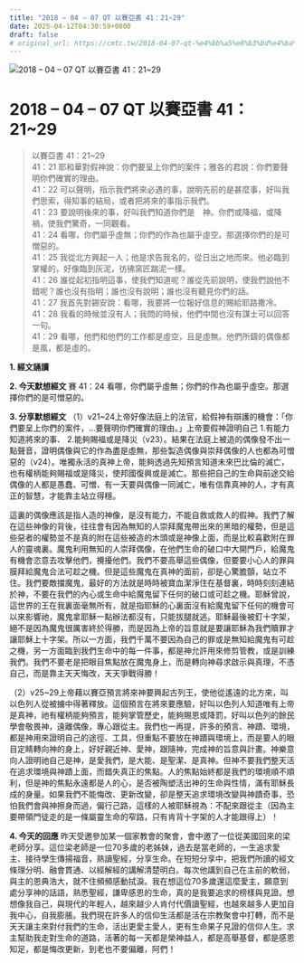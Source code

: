 ```yaml
---
title: "2018 – 04 – 07 QT 以賽亞書 41：21~29"
date: 2025-04-12T04:30:59+0800
draft: false
# original_url: https://cmtc.tw/2018-04-07-qt-%e4%bb%a5%e8%b3%bd%e4%ba%9e%e6%9b%b8-41%ef%bc%9a2129
---
```


![2018 – 04 – 07 QT 以賽亞書 41：21\~29](/images/qt.jpg   "2018 – 04 – 07 QT 以賽亞書 41：21\~29")

# 2018 – 04 – 07 QT 以賽亞書 41：21\~29

> 以賽亞書 41：21\~29  
> 41：21 耶和華對假神說：你們要呈上你們的案件；雅各的君說：你們要聲明你們確實的理由。  
> 41：22 可以聲明，指示我們將來必遇的事，說明先前的是甚麼事，好叫我們思索，得知事的結局，或者把將來的事指示我們。  
> 41：23 要說明後來的事，好叫我們知道你們是　神。你們或降福，或降禍，使我們驚奇，一同觀看。  
> 41：24 看哪，你們屬乎虛無；你們的作為也屬乎虛空。那選擇你們的是可憎惡的。  
> 41：25 我從北方興起一人；他是求告我名的，從日出之地而來。他必臨到掌權的，好像臨到灰泥，彷彿窯匠踹泥一樣。  
> 41：26 誰從起初指明這事，使我們知道呢？誰從先前說明，使我們說他不錯呢？誰也沒有指明；誰也沒有說明；誰也沒有聽見你們的話。  
> 41：27 我首先對錫安說：看哪，我要將一位報好信息的賜給耶路撒冷。  
> 41：28 我看的時候並沒有人；我問的時候，他們中間也沒有謀士可以回答一句。  
> 41：29 看哪，他們和他們的工作都是虛空，且是虛無。他們所鑄的偶像都是風，都是虛的。

**1. 經文誦讀**

**2.  今天默想經文**
賽 41：24 看哪，你們屬乎虛無；你們的作為也屬乎虛空。那選擇你們的是可憎惡的。

**3. 分享默想經文**
（1）v21\~24上帝好像法庭上的法官，給假神有辯護的機會：「你們要呈上你們的案件，…要聲明你們確實的理由。」上帝要假神證明自己 1.有能力知道將來的事、 2.能夠賜福或是降災（v23）。結果在法庭上被造的偶像發不出一點聲音，證明偶像與它的作為盡是虛無，那些製造偶像與崇拜偶像的人也都為可憎惡的（v24）。唯獨永活的真神上帝，能夠透過先知預言知道未來巴比倫的滅亡，也有權柄能夠賜福或是降災，使邦國復興或是滅亡。那些把自己的生命與前途交給偶像的人都是愚蠢、可憎、有一天要與偶像一同滅亡，唯有信靠真神的人，才有真正的智慧，才能靠主站立得穩。

這裏的偶像應該是指人造的神像，是沒有能力，不能自救或救人的假神。我們了解在這些神像的背後，往往會有因為無知的人崇拜魔鬼帶出來的黑暗的權勢，但是這些惡者的權勢並不是真的附在這些被造的木頭或是神像上面，而是比較喜歡附在罪人的靈魂裏。魔鬼利用無知的人崇拜偶像，在他們生命的破口中大開門戶，給魔鬼有機會恣意去攻擊他們，攪擾他們。我們不要高舉這些偶像，但要要小心人的罪與膜拜給魔鬼合法可趁之機。但是這些魔鬼在真神的面前，卻是心驚膽顫，站立不住。我們要敵擋魔鬼，最好的方法就是時時被寶血潔淨住在基督裏，時時刻刻連結於神，不要在我們的內心或生命中給魔鬼留下任何的破口或可趁之機。耶穌曾說，這世界的王在我裏面毫無所有，就是指耶穌的心裏面沒有給魔鬼留下任何的機會可以來影響祂，魔鬼拿耶穌一點辦法都沒有，只能拔腿就逃。耶穌最後被釘十字架，絕不是因為魔鬼很厲害終於得勝，而是因為上帝的旨意就是要讓耶穌為我們贖罪才讓耶穌上十字架。所以一方面，我們千萬不要因為自己的罪或是無知給魔鬼有可趁之機，另一方面臨到我們生命中的每一件事，都是神允許用來修剪管教，或是訓練我們。我們不要老是把眼目焦點放在魔鬼身上，而是轉向神尋求啟示與真理，不憑自己，而是靠主天天悔改，天天爭戰得勝！

（2）v25\~29上帝藉以賽亞預言將來神要興起古列王，使他從遙遠的北方來，叫以色列人從被擄中得著釋放。這個預言在將來要應驗，好叫以色列人知道唯有上帝是真神，祂有權柄能夠預言，能夠掌管歷史，能夠賜恩或降罰，好叫以色列的餘民學會敬畏神，遠離偶像，專心跟從主。我們也一再提，許多的預言、神蹟、環境，都是神用來證明自己的途徑、工具，但重點不要放在神蹟與環境上，而是要人的眼目定睛轉向神的身上，好好親近神、愛神，跟隨神，完成神的旨意與計畫。神樂意向人證明祂自己是神，是愛我們，是大能、是聖潔、是真神。但神不要我們整天活在追求環境與神蹟上面，而錯失真正的焦點。人的焦點始終都是我們的環境順不順利，但是神的焦點永遠都是人的心，是否被陶塑活出神的生命與性情，滿有耶穌長成的身量。如果我們不能悔改、更新改變，卻是整天追求環境改變與神蹟奇事，恐怕我們會與神擦身而過，偏行己路，這樣的人被耶穌視為：不配來跟從主（因為主要帶領門徒走的是一條屬靈生命的窄路，只有肯背十字架的人才能跟得上）！

**4. 今天的回應**
昨天受邀參加某一個家教會的聚會，會中邀了一位從美國回來的梁老師分享。這位梁老師是一位70多歲的老姊妹，過去是當老師的，一生追求愛主、接待學生傳揚福音，熟讀聖經，分享生命。在短短分享中，把我們所讀的經文條理分明、融會貫通、以經解經的講解清楚明白。每次他講到自己在主前的軟弱，與主的恩典浩大，就不住頻頻感動拭淚。我在想這位70多歲還這麼愛主，願意到處分享神的話語，熟悉聖經，謙卑感恩的生命，真的是我要追求的榜樣與見證。想想像我自己，與現代的年輕人，越來越少人肯付代價讀聖經，也越來越多人更加自我中心，自我膨脹。我們現在許多人的信仰生活都是活在宗教聚會中打轉，而不是天天讓主來對付我們的生命，活出更愛主愛人，更有生命果子見證的信仰人生。求主幫助我走對生命的道路，活著的每一天都是榮神益人，都是高舉基督，都是感恩知足，都是悔改更新，到老也不要偏離，阿們！
